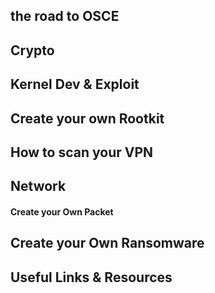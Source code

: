 
## the road to  OSCE


## Crypto


## Kernel Dev & Exploit


## Create your own Rootkit



## How to scan your VPN 


## Network

#### Create your Own Packet


## Create your Own Ransomware


## Useful Links & Resources




